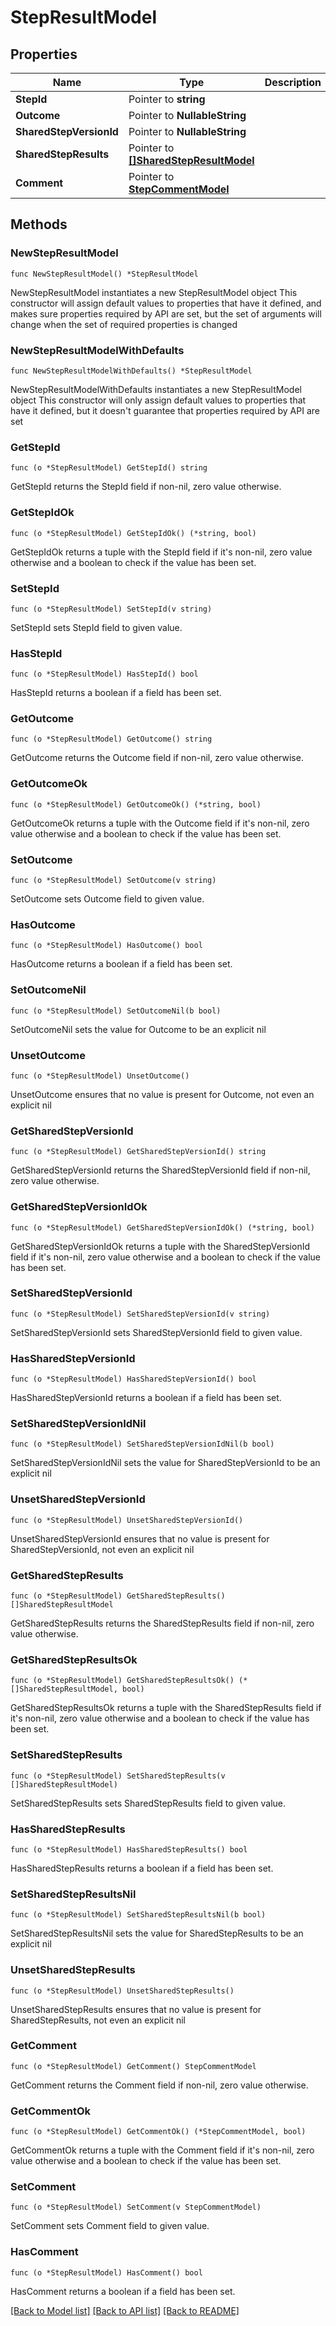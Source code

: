 # StepResultModel

## Properties

Name | Type | Description | Notes
------------ | ------------- | ------------- | -------------
**StepId** | Pointer to **string** |  | [optional] 
**Outcome** | Pointer to **NullableString** |  | [optional] 
**SharedStepVersionId** | Pointer to **NullableString** |  | [optional] 
**SharedStepResults** | Pointer to [**[]SharedStepResultModel**](SharedStepResultModel.md) |  | [optional] 
**Comment** | Pointer to [**StepCommentModel**](StepCommentModel.md) |  | [optional] 

## Methods

### NewStepResultModel

`func NewStepResultModel() *StepResultModel`

NewStepResultModel instantiates a new StepResultModel object
This constructor will assign default values to properties that have it defined,
and makes sure properties required by API are set, but the set of arguments
will change when the set of required properties is changed

### NewStepResultModelWithDefaults

`func NewStepResultModelWithDefaults() *StepResultModel`

NewStepResultModelWithDefaults instantiates a new StepResultModel object
This constructor will only assign default values to properties that have it defined,
but it doesn't guarantee that properties required by API are set

### GetStepId

`func (o *StepResultModel) GetStepId() string`

GetStepId returns the StepId field if non-nil, zero value otherwise.

### GetStepIdOk

`func (o *StepResultModel) GetStepIdOk() (*string, bool)`

GetStepIdOk returns a tuple with the StepId field if it's non-nil, zero value otherwise
and a boolean to check if the value has been set.

### SetStepId

`func (o *StepResultModel) SetStepId(v string)`

SetStepId sets StepId field to given value.

### HasStepId

`func (o *StepResultModel) HasStepId() bool`

HasStepId returns a boolean if a field has been set.

### GetOutcome

`func (o *StepResultModel) GetOutcome() string`

GetOutcome returns the Outcome field if non-nil, zero value otherwise.

### GetOutcomeOk

`func (o *StepResultModel) GetOutcomeOk() (*string, bool)`

GetOutcomeOk returns a tuple with the Outcome field if it's non-nil, zero value otherwise
and a boolean to check if the value has been set.

### SetOutcome

`func (o *StepResultModel) SetOutcome(v string)`

SetOutcome sets Outcome field to given value.

### HasOutcome

`func (o *StepResultModel) HasOutcome() bool`

HasOutcome returns a boolean if a field has been set.

### SetOutcomeNil

`func (o *StepResultModel) SetOutcomeNil(b bool)`

 SetOutcomeNil sets the value for Outcome to be an explicit nil

### UnsetOutcome
`func (o *StepResultModel) UnsetOutcome()`

UnsetOutcome ensures that no value is present for Outcome, not even an explicit nil
### GetSharedStepVersionId

`func (o *StepResultModel) GetSharedStepVersionId() string`

GetSharedStepVersionId returns the SharedStepVersionId field if non-nil, zero value otherwise.

### GetSharedStepVersionIdOk

`func (o *StepResultModel) GetSharedStepVersionIdOk() (*string, bool)`

GetSharedStepVersionIdOk returns a tuple with the SharedStepVersionId field if it's non-nil, zero value otherwise
and a boolean to check if the value has been set.

### SetSharedStepVersionId

`func (o *StepResultModel) SetSharedStepVersionId(v string)`

SetSharedStepVersionId sets SharedStepVersionId field to given value.

### HasSharedStepVersionId

`func (o *StepResultModel) HasSharedStepVersionId() bool`

HasSharedStepVersionId returns a boolean if a field has been set.

### SetSharedStepVersionIdNil

`func (o *StepResultModel) SetSharedStepVersionIdNil(b bool)`

 SetSharedStepVersionIdNil sets the value for SharedStepVersionId to be an explicit nil

### UnsetSharedStepVersionId
`func (o *StepResultModel) UnsetSharedStepVersionId()`

UnsetSharedStepVersionId ensures that no value is present for SharedStepVersionId, not even an explicit nil
### GetSharedStepResults

`func (o *StepResultModel) GetSharedStepResults() []SharedStepResultModel`

GetSharedStepResults returns the SharedStepResults field if non-nil, zero value otherwise.

### GetSharedStepResultsOk

`func (o *StepResultModel) GetSharedStepResultsOk() (*[]SharedStepResultModel, bool)`

GetSharedStepResultsOk returns a tuple with the SharedStepResults field if it's non-nil, zero value otherwise
and a boolean to check if the value has been set.

### SetSharedStepResults

`func (o *StepResultModel) SetSharedStepResults(v []SharedStepResultModel)`

SetSharedStepResults sets SharedStepResults field to given value.

### HasSharedStepResults

`func (o *StepResultModel) HasSharedStepResults() bool`

HasSharedStepResults returns a boolean if a field has been set.

### SetSharedStepResultsNil

`func (o *StepResultModel) SetSharedStepResultsNil(b bool)`

 SetSharedStepResultsNil sets the value for SharedStepResults to be an explicit nil

### UnsetSharedStepResults
`func (o *StepResultModel) UnsetSharedStepResults()`

UnsetSharedStepResults ensures that no value is present for SharedStepResults, not even an explicit nil
### GetComment

`func (o *StepResultModel) GetComment() StepCommentModel`

GetComment returns the Comment field if non-nil, zero value otherwise.

### GetCommentOk

`func (o *StepResultModel) GetCommentOk() (*StepCommentModel, bool)`

GetCommentOk returns a tuple with the Comment field if it's non-nil, zero value otherwise
and a boolean to check if the value has been set.

### SetComment

`func (o *StepResultModel) SetComment(v StepCommentModel)`

SetComment sets Comment field to given value.

### HasComment

`func (o *StepResultModel) HasComment() bool`

HasComment returns a boolean if a field has been set.


[[Back to Model list]](../README.md#documentation-for-models) [[Back to API list]](../README.md#documentation-for-api-endpoints) [[Back to README]](../README.md)


